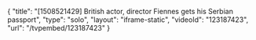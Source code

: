 {
    "title": "[1508521429] British actor, director Fiennes gets his Serbian passport",
    "type": "solo",
    "layout": "iframe-static",
    "videoId": "123187423",
    "url": "\/tvpembed\/123187423"
}